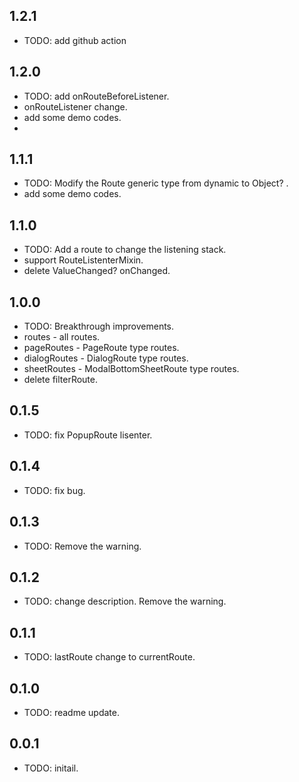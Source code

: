 ## 1.2.1

* TODO: add github action

## 1.2.0

* TODO: add onRouteBeforeListener.
* onRouteListener change.
* add some demo codes.
* 
## 1.1.1

* TODO: Modify the Route generic type from dynamic to Object? .
* add some demo codes.

## 1.1.0

* TODO: Add a route to change the listening stack.
* support RouteListenterMixin.
* delete ValueChanged<RouteManager>? onChanged.

## 1.0.0

* TODO: Breakthrough improvements.
* routes - all routes.
* pageRoutes - PageRoute type routes.
* dialogRoutes - DialogRoute type routes.
* sheetRoutes - ModalBottomSheetRoute type routes.
* delete filterRoute.

## 0.1.5

* TODO: fix PopupRoute lisenter.

## 0.1.4

* TODO: fix bug.

## 0.1.3

* TODO: Remove the warning.

## 0.1.2

* TODO: change description.
  Remove the warning.

## 0.1.1

* TODO: lastRoute change to currentRoute.

## 0.1.0

* TODO: readme update.

## 0.0.1

* TODO: initail.
